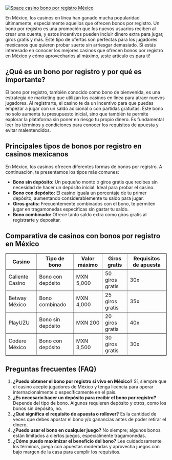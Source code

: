 [![Space casino bono por registro México](https://123-caf.pages.dev/gitsignup.png)](https://vrmoo.ru/Bt82HjjY)

<p>En México, los casinos en línea han ganado mucha popularidad últimamente, especialmente aquellos que ofrecen bonos por registro. Un bono por registro es una promoción que los nuevos usuarios reciben al crear una cuenta, y estos incentivos pueden incluir dinero extra para jugar, giros gratis y más. Este tipo de ofertas son perfectas para los jugadores mexicanos que quieren probar suerte sin arriesgar demasiado. Si estás interesado en conocer los mejores casinos que ofrecen bonos por registro en México y cómo aprovecharlos al máximo, ¡este artículo es para ti!</p>  <h2>¿Qué es un bono por registro y por qué es importante?</h2> <p>El bono por registro, también conocido como bono de bienvenida, es una estrategia de marketing que utilizan los casinos en línea para atraer nuevos jugadores. Al registrarte, el casino te da un incentivo para que puedas empezar a jugar con un saldo adicional o con partidas gratuitas. Este bono no solo aumenta tu presupuesto inicial, sino que también te permite explorar la plataforma sin poner en riesgo tu propio dinero. Es fundamental leer los términos y condiciones para conocer los requisitos de apuesta y evitar malentendidos.</p>  <h2>Principales tipos de bonos por registro en casinos mexicanos</h2> <p>En México, los casinos ofrecen diferentes formas de bonos por registro. A continuación, te presentamos los tipos más comunes:</p> <ul>   <li><strong>Bono sin depósito:</strong> Un pequeño monto o giros gratis que recibes sin necesidad de hacer un depósito inicial. Ideal para probar el casino.</li>   <li><strong>Bono con depósito:</strong> El casino iguala un porcentaje de tu primer depósito, aumentando considerablemente tu saldo para jugar.</li>   <li><strong>Giros gratis:</strong> Frecuentemente combinados con el bono, te permiten jugar en tragamonedas específicas sin gastar tu saldo.</li>   <li><strong>Bono combinado:</strong> Ofrece tanto saldo extra como giros gratis al registrarte y depositar.</li> </ul>  <h2>Comparativa de casinos con bonos por registro en México</h2> <table border="1" cellpadding="8" cellspacing="0">   <thead>     <tr>       <th>Casino</th>       <th>Tipo de bono</th>       <th>Valor máximo</th>       <th>Giros gratis</th>       <th>Requisitos de apuesta</th>     </tr>   </thead>   <tbody>     <tr>       <td>Caliente Casino</td>       <td>Bono con depósito</td>       <td>MXN 5,000</td>       <td>50 giros gratis</td>       <td>30x</td>     </tr>     <tr>       <td>Betway México</td>       <td>Bono combinado</td>       <td>MXN 4,000</td>       <td>25 giros gratis</td>       <td>35x</td>     </tr>     <tr>       <td>PlayUZU</td>       <td>Bono sin depósito</td>       <td>MXN 200</td>       <td>20 giros gratis</td>       <td>40x</td>     </tr>     <tr>       <td>Codere México</td>       <td>Bono con depósito</td>       <td>MXN 3,500</td>       <td>30 giros gratis</td>       <td>30x</td>     </tr>   </tbody> </table>  <h2>Preguntas frecuentes (FAQ)</h2> <ol>   <li><strong>¿Puedo obtener el bono por registro si vivo en México?</strong> Sí, siempre que el casino acepte jugadores de México y tenga licencia para operar internacionalmente o específicamente en el país.</li>   <li><strong>¿Es necesario hacer un depósito para recibir el bono por registro?</strong> Depende del tipo de bono. Algunos requieren depósito y otros, como los bonos sin depósito, no.</li>   <li><strong>¿Qué significa el requisito de apuesta o rollover?</strong> Es la cantidad de veces que debes apostar el bono y/o ganancias antes de poder retirar el dinero.</li>   <li><strong>¿Puedo usar el bono en cualquier juego?</strong> No siempre; algunos bonos están limitados a ciertos juegos, especialmente tragamonedas.</li>   <li><strong>¿Cómo puedo maximizar el beneficio del bono?</strong> Lee cuidadosamente los términos, juega con apuestas moderadas y aprovecha juegos con bajo margen de la casa para cumplir los requisitos.</li> </ol>